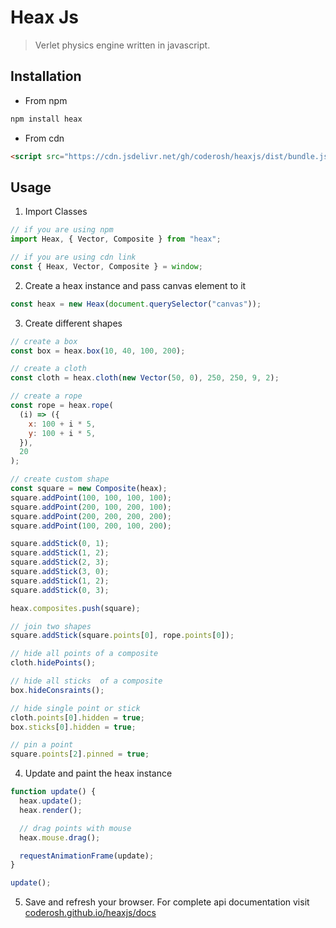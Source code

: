 # Heax Js

> Verlet physics engine written in javascript.

## Installation

- From npm

```bash
npm install heax
```

- From cdn

```html
<script src="https://cdn.jsdelivr.net/gh/coderosh/heaxjs/dist/bundle.js"></script>
```

## Usage

1. Import Classes

```js
// if you are using npm
import Heax, { Vector, Composite } from "heax";

// if you are using cdn link
const { Heax, Vector, Composite } = window;
```

2. Create a heax instance and pass canvas element to it

```js
const heax = new Heax(document.querySelector("canvas"));
```

3. Create different shapes

```js
// create a box
const box = heax.box(10, 40, 100, 200);

// create a cloth
const cloth = heax.cloth(new Vector(50, 0), 250, 250, 9, 2);

// create a rope
const rope = heax.rope(
  (i) => ({
    x: 100 + i * 5,
    y: 100 + i * 5,
  }),
  20
);

// create custom shape
const square = new Composite(heax);
square.addPoint(100, 100, 100, 100);
square.addPoint(200, 100, 200, 100);
square.addPoint(200, 200, 200, 200);
square.addPoint(100, 200, 100, 200);

square.addStick(0, 1);
square.addStick(1, 2);
square.addStick(2, 3);
square.addStick(3, 0);
square.addStick(1, 2);
square.addStick(0, 3);

heax.composites.push(square);

// join two shapes
square.addStick(square.points[0], rope.points[0]);

// hide all points of a composite
cloth.hidePoints();

// hide all sticks  of a composite
box.hideConsraints();

// hide single point or stick
cloth.points[0].hidden = true;
box.sticks[0].hidden = true;

// pin a point
square.points[2].pinned = true;
```

4. Update and paint the heax instance

```js
function update() {
  heax.update();
  heax.render();

  // drag points with mouse
  heax.mouse.drag();

  requestAnimationFrame(update);
}

update();
```

5. Save and refresh your browser. For complete api documentation visit [coderosh.github.io/heaxjs/docs](https://coderosh.github.io/heaxjs/docs)
